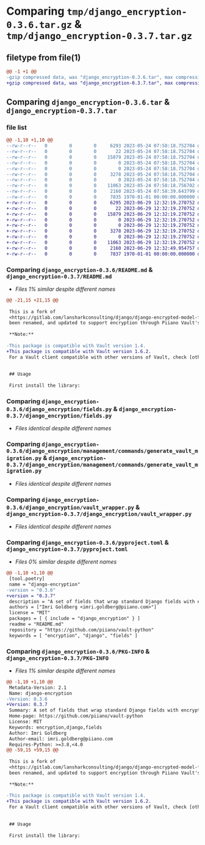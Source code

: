 # Comparing `tmp/django_encryption-0.3.6.tar.gz` & `tmp/django_encryption-0.3.7.tar.gz`

## filetype from file(1)

```diff
@@ -1 +1 @@
-gzip compressed data, was "django_encryption-0.3.6.tar", max compression
+gzip compressed data, was "django_encryption-0.3.7.tar", max compression
```

## Comparing `django_encryption-0.3.6.tar` & `django_encryption-0.3.7.tar`

### file list

```diff
@@ -1,10 +1,10 @@
--rw-r--r--   0        0        0     6293 2023-05-24 07:58:18.752704 django_encryption-0.3.6/README.md
--rw-r--r--   0        0        0       22 2023-05-24 07:58:18.752704 django_encryption-0.3.6/django_encryption/__init__.py
--rw-r--r--   0        0        0    15879 2023-05-24 07:58:18.752704 django_encryption-0.3.6/django_encryption/fields.py
--rw-r--r--   0        0        0        0 2023-05-24 07:58:18.752704 django_encryption-0.3.6/django_encryption/management/__init__.py
--rw-r--r--   0        0        0        0 2023-05-24 07:58:18.752704 django_encryption-0.3.6/django_encryption/management/commands/__init__.py
--rw-r--r--   0        0        0     3278 2023-05-24 07:58:18.752704 django_encryption-0.3.6/django_encryption/management/commands/generate_vault_migration.py
--rw-r--r--   0        0        0        0 2023-05-24 07:58:18.752704 django_encryption-0.3.6/django_encryption/py.typed
--rw-r--r--   0        0        0    11063 2023-05-24 07:58:18.756702 django_encryption-0.3.6/django_encryption/vault_wrapper.py
--rw-r--r--   0        0        0     2160 2023-05-24 07:58:39.643799 django_encryption-0.3.6/pyproject.toml
--rw-r--r--   0        0        0     7835 1970-01-01 00:00:00.000000 django_encryption-0.3.6/PKG-INFO
+-rw-r--r--   0        0        0     6295 2023-06-29 12:32:19.270752 django_encryption-0.3.7/README.md
+-rw-r--r--   0        0        0       22 2023-06-29 12:32:19.270752 django_encryption-0.3.7/django_encryption/__init__.py
+-rw-r--r--   0        0        0    15879 2023-06-29 12:32:19.270752 django_encryption-0.3.7/django_encryption/fields.py
+-rw-r--r--   0        0        0        0 2023-06-29 12:32:19.270752 django_encryption-0.3.7/django_encryption/management/__init__.py
+-rw-r--r--   0        0        0        0 2023-06-29 12:32:19.270752 django_encryption-0.3.7/django_encryption/management/commands/__init__.py
+-rw-r--r--   0        0        0     3278 2023-06-29 12:32:19.270752 django_encryption-0.3.7/django_encryption/management/commands/generate_vault_migration.py
+-rw-r--r--   0        0        0        0 2023-06-29 12:32:19.270752 django_encryption-0.3.7/django_encryption/py.typed
+-rw-r--r--   0        0        0    11063 2023-06-29 12:32:19.270752 django_encryption-0.3.7/django_encryption/vault_wrapper.py
+-rw-r--r--   0        0        0     2160 2023-06-29 12:32:49.954757 django_encryption-0.3.7/pyproject.toml
+-rw-r--r--   0        0        0     7837 1970-01-01 00:00:00.000000 django_encryption-0.3.7/PKG-INFO
```

### Comparing `django_encryption-0.3.6/README.md` & `django_encryption-0.3.7/README.md`

 * *Files 1% similar despite different names*

```diff
@@ -21,15 +21,15 @@
 
 This is a fork of
 <https://gitlab.com/lansharkconsulting/django/django-encrypted-model-fields> which in turn is a fork of <https://github.com/foundertherapy/django-cryptographic-fields>. It has
 been renamed, and updated to support encryption through Piiano Vault's API.
 
 **Note:**
 
-This package is compatible with Vault version 1.4.
+This package is compatible with Vault version 1.6.2.
 For a Vault client compatible with other versions of Vault, check [other versions of this package](https://pypi.org/project/django-encryption/).
 
 
 ## Usage
 
 First install the library:
```

### Comparing `django_encryption-0.3.6/django_encryption/fields.py` & `django_encryption-0.3.7/django_encryption/fields.py`

 * *Files identical despite different names*

### Comparing `django_encryption-0.3.6/django_encryption/management/commands/generate_vault_migration.py` & `django_encryption-0.3.7/django_encryption/management/commands/generate_vault_migration.py`

 * *Files identical despite different names*

### Comparing `django_encryption-0.3.6/django_encryption/vault_wrapper.py` & `django_encryption-0.3.7/django_encryption/vault_wrapper.py`

 * *Files identical despite different names*

### Comparing `django_encryption-0.3.6/pyproject.toml` & `django_encryption-0.3.7/pyproject.toml`

 * *Files 0% similar despite different names*

```diff
@@ -1,10 +1,10 @@
 [tool.poetry]
 name = "django-encryption"
-version = "0.3.6"
+version = "0.3.7"
 description = "A set of fields that wrap standard Django fields with encryption provided Piiano Vault."
 authors = ["Imri Goldberg <imri.goldberg@piiano.com>"]
 license = "MIT"
 packages = [ { include = "django_encryption" } ]
 readme = "README.md"
 repository = "https://github.com/piiano/vault-python"
 keywords = [ "encryption", "django", "fields" ]
```

### Comparing `django_encryption-0.3.6/PKG-INFO` & `django_encryption-0.3.7/PKG-INFO`

 * *Files 1% similar despite different names*

```diff
@@ -1,10 +1,10 @@
 Metadata-Version: 2.1
 Name: django-encryption
-Version: 0.3.6
+Version: 0.3.7
 Summary: A set of fields that wrap standard Django fields with encryption provided Piiano Vault.
 Home-page: https://github.com/piiano/vault-python
 License: MIT
 Keywords: encryption,django,fields
 Author: Imri Goldberg
 Author-email: imri.goldberg@piiano.com
 Requires-Python: >=3.8,<4.0
@@ -59,15 +59,15 @@
 
 This is a fork of
 <https://gitlab.com/lansharkconsulting/django/django-encrypted-model-fields> which in turn is a fork of <https://github.com/foundertherapy/django-cryptographic-fields>. It has
 been renamed, and updated to support encryption through Piiano Vault's API.
 
 **Note:**
 
-This package is compatible with Vault version 1.4.
+This package is compatible with Vault version 1.6.2.
 For a Vault client compatible with other versions of Vault, check [other versions of this package](https://pypi.org/project/django-encryption/).
 
 
 ## Usage
 
 First install the library:
```

